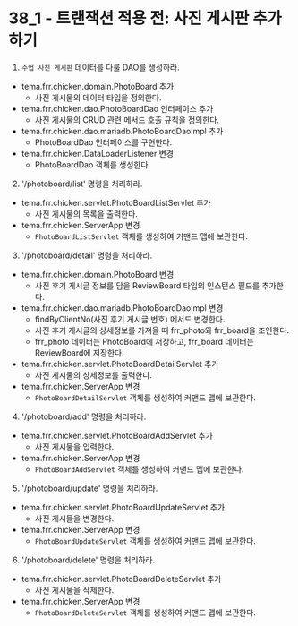 # 38_1 - 트랜잭션 적용 전: 사진 게시판 추가하기
 
1) `수업 사진 게시판` 데이터를 다룰 DAO를 생성하라.
 
- tema.frr.chicken.domain.PhotoBoard 추가
  - 사진 게시물의 데이터 타입을 정의한다.
- tema.frr.chicken.dao.PhotoBoardDao 인터페이스 추가
  - 사진 게시물의 CRUD 관련 메서드 호출 규칙을 정의한다.
- tema.frr.chicken.dao.mariadb.PhotoBoardDaoImpl 추가
  - PhotoBoardDao 인터페이스를 구현한다.
- tema.frr.chicken.DataLoaderListener 변경
  - PhotoBoardDao 객체를 생성한다.
 
2) '/photoboard/list' 명령을 처리하라.
 
- tema.frr.chicken.servlet.PhotoBoardListServlet 추가
  - 사진 게시물의 목록을 출력한다.
- tema.frr.chicken.ServerApp 변경
  - `PhotoBoardListServlet` 객체를 생성하여 커맨드 맵에 보관한다.
  
3) '/photoboard/detail' 명령을 처리하라.
 
- tema.frr.chicken.domain.PhotoBoard 변경
  - 사진 후기 게시글 정보를 담을 ReviewBoard 타입의 인스턴스 필드를 추가한다.
- tema.frr.chicken.dao.mariadb.PhotoBoardDaoImpl 변경
  - findByClientNo(사진 후기 게시글 번호) 메서드 변경한다.
  - 사진 후기 게시글의 상세정보를 가져올 때 frr_photo와 frr_board을 조인한다.
  - frr_photo 데이터는 PhotoBoard에 저장하고, frr_board 데이터는 ReviewBoard에 저장한다.
- tema.frr.chicken.servlet.PhotoBoardDetailServlet 추가
  - 사진 게시물의 상세정보를 출력한다.
- tema.frr.chicken.ServerApp 변경
  - `PhotoBoardDetailServlet` 객체를 생성하여 커맨드 맵에 보관한다.
 
4) '/photoboard/add' 명령을 처리하라.
 
- tema.frr.chicken.servlet.PhotoBoardAddServlet 추가
  - 사진 게시물을 입력한다.
- tema.frr.chicken.ServerApp 변경
  - `PhotoBoardAddServlet` 객체를 생성하여 커맨드 맵에 보관한다.
 
 
5) '/photoboard/update' 명령을 처리하라.
 
- tema.frr.chicken.servlet.PhotoBoardUpdateServlet 추가
  - 사진 게시물을 변경한다.
- tema.frr.chicken.ServerApp 변경
  - `PhotoBoardUpdateServlet` 객체를 생성하여 커맨드 맵에 보관한다.
 
 
6) '/photoboard/delete' 명령을 처리하라.
 
- tema.frr.chicken.servlet.PhotoBoardDeleteServlet 추가
  - 사진 게시물을 삭제한다.
- tema.frr.chicken.ServerApp 변경
  - `PhotoBoardDeleteServlet` 객체를 생성하여 커맨드 맵에 보관한다.
 
 
